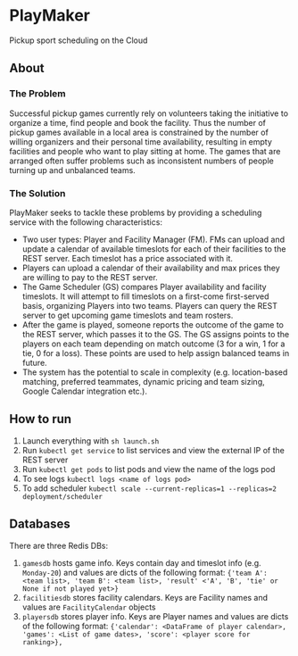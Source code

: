 # PlayMaker
Pickup sport scheduling on the Cloud

## About

### The Problem
Successful pickup games currently rely on volunteers taking the initiative to organize a time, find people and book the facility. Thus the number of pickup games available in a local area is constrained by the number of willing organizers and their personal time availability, resulting in empty facilities and people who want to play sitting at home. The games that are arranged often suffer problems such as inconsistent numbers of people turning up and unbalanced teams.

### The Solution
PlayMaker seeks to tackle these problems by providing a scheduling service with the following characteristics:
* Two user types: Player and Facility Manager (FM).
FMs can upload and update a calendar of available timeslots for each of their facilities to the REST server. Each timeslot has a price associated with it.
* Players can upload a calendar of their availability and max prices they are willing to pay to the REST server.
* The Game Scheduler (GS) compares Player availability and facility timeslots. It will attempt to fill timeslots on a first-come first-served basis, organizing Players into two teams. Players can query the REST server to get upcoming game timeslots and team rosters.
* After the game is played, someone reports the outcome of the game to the REST server, which passes it to the GS. The GS assigns points to the players on each team depending on match outcome (3 for a win, 1 for a tie, 0 for a loss). These points are used to help assign balanced teams in future.
* The system has the potential to scale in complexity (e.g. location-based matching, preferred teammates, dynamic pricing and team sizing, Google Calendar integration etc.).


## How to run

1) Launch everything with `sh launch.sh`
2) Run `kubectl get service` to list services and view the external IP of the REST server
3) Run `kubectl get pods` to list pods and view the name of the logs pod
4) To see logs `kubectl logs <name of logs pod>`
4) To add scheduler `kubectl scale --current-replicas=1 --replicas=2 deployment/scheduler`

## Databases
There are three Redis DBs:

1) `gamesdb` hosts game info. Keys contain day and timeslot info (e.g. `Monday-20`) and values are dicts of the following format: `{'team A': <team list>, 'team B': <team list>, 'result' <'A', 'B', 'tie' or None if not played yet>}`
2) `facilitiesdb` stores facility calendars. Keys are Facility names and values are `FacilityCalendar` objects
3) `playersdb` stores player info. Keys are Player names and values are dicts of the following format: `{'calendar': <DataFrame of player calendar>, 'games': <List of game dates>, 'score': <player score for ranking>}, `